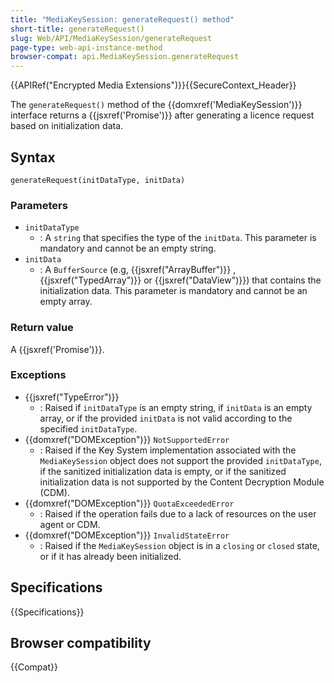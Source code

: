 ```yaml
---
title: "MediaKeySession: generateRequest() method"
short-title: generateRequest()
slug: Web/API/MediaKeySession/generateRequest
page-type: web-api-instance-method
browser-compat: api.MediaKeySession.generateRequest
---
```


{{APIRef("Encrypted Media Extensions")}}{{SecureContext_Header}}

The `generateRequest()` method of the {{domxref('MediaKeySession')}} interface returns a {{jsxref('Promise')}} after generating a licence request based on initialization data.

## Syntax

```js-nolint
generateRequest(initDataType, initData)
```

### Parameters

- `initDataType`
  - : A `string` that specifies the type of the `initData`. This parameter is mandatory and cannot be an empty string.
- `initData`
  - : A `BufferSource` (e.g, {{jsxref("ArrayBuffer")}} , {{jsxref("TypedArray")}} or {{jsxref("DataView")}}) that contains the initialization data. This parameter is mandatory and cannot be an empty array.

### Return value

A {{jsxref('Promise')}}.

### Exceptions

- {{jsxref("TypeError")}}
  - : Raised if `initDataType` is an empty string, if `initData` is an empty array, or if the provided `initData` is not valid according to the specified `initDataType`.
- {{domxref("DOMException")}} `NotSupportedError`
  - : Raised if the Key System implementation associated with the `MediaKeySession` object does not support the provided `initDataType`, if the sanitized initialization data is empty, or if the sanitized initialization data is not supported by the Content Decryption Module (CDM).
- {{domxref("DOMException")}} `QuotaExceededError`
  - : Raised if the operation fails due to a lack of resources on the user agent or CDM.
- {{domxref("DOMException")}} `InvalidStateError`
  - : Raised if the `MediaKeySession` object is in a `closing` or `closed` state, or if it has already been initialized. 

## Specifications

{{Specifications}}

## Browser compatibility

{{Compat}}
